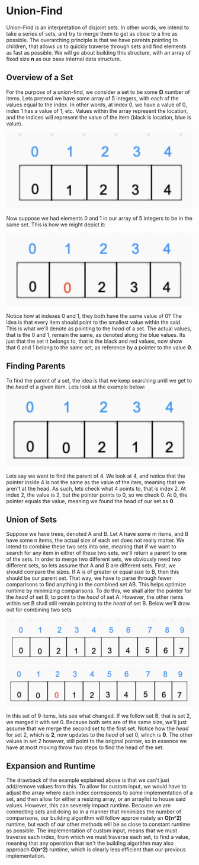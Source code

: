 # Union-Find

Union-Find is an interpretation of disjoint sets. In other words, we intend to take a series of sets, and try to merge them to get as close to a line as possible. The overarching principle is that we have parents pointing to children, that allows us to quickly traverse through sets and find elements as fast as possible. We will go about building this structure, with an array of fixed size **n** as our base internal data structure. 

## Overview of a Set
For the purpose of a union-find, we consider a set to be some **Ω** number of items. Lets pretend we have some array of 5 integers, with each of the values equal to the index. In other words, at index 0, we have a value of 0, index 1 has a value of 1, etc. Values within the array represent the location, and the indices will represent the value of the item (black is location, blue is value).

![alternativetext](https://github.com/varunGannavarapu/Algorithms/blob/main/Data%20Structures/imgs/arr_5_items_orig_uf.png)

Now suppose we had elements 0 and 1 in our array of 5 integers to be in the same set. This is how we might depict it:

![alternativetext](https://github.com/varunGannavarapu/Algorithms/blob/main/Data%20Structures/imgs/arr_5_items_uf.png)

Notice how at indexes 0 and 1, they both have the same value of 0? The idea is that every item should point to the smallest value within the said. This is what we'll denote as pointing to the *head* of a set. The actual values, that is the 0 and 1, remain the same, as denoted along the blue values. Its just that the set it belongs to, that is the black and red values, now show that 0 and 1 belong to the same set, as reference by a pointer to the value **0**.

## Finding Parents
To find the parent of a set, the idea is that we keep searching until we get to the *head* of a given item. Lets look at the example below:
![alternativetext](https://github.com/varunGannavarapu/Algorithms/blob/main/Data%20Structures/imgs/find_example_uf.png)

Lets say we want to find the parent of 4. We look at 4, and notice that the pointer inside 4 is not the same as the value of the item, meaning that we aren't at the head. As such, lets check what 4 points to, that is index 2. At index 2, the value is 2, but the pointer points to 0, so we check 0. At 0, the pointer equals the value, meaning we found the head of our set as **0**.

## Union of Sets
Suppose we have trees, denoted A and B. Let A have some m items, and B have some n items, the actual size of each set does not really matter. We intend to combine these two sets into one, meaning that if we want to search for any item in either of these two sets, we'll return a parent to one of the sets. In order to merge two different sets, we obviously need two different sets, so lets assume that A and B are different sets. First, we should compare the sizes. If A is of greater or equal size to B, then this should be our parent set. That way, we have to parse through fewer comparisons to find anything in the combined set AB. This helps optimize runtime by minimizing comparisons. To do this, we shall alter the pointer for the *head* of set B, to point to the *head* of set A. 
However, the other items within set B shall still remain pointing to the *head* of set B. Below we'll draw out for combining two sets

![alternativetext](https://github.com/varunGannavarapu/Algorithms/blob/main/Data%20Structures/imgs/union_original_uf.png)
![alternativetext](https://github.com/varunGannavarapu/Algorithms/blob/main/Data%20Structures/imgs/union_update_uf.png)

In this set of 9 items, lets see what changed. If we follow set B, that is set 2, we merged it with set 0. Because both sets are of the same size, we'll just assume that we merge the second set to the first set. Notice how the *head* for set 2, which is **2**, now updates to the *head* of set 0, which is **0**. The other values in set 2 however, still point to the original pointer, so in essence we have at most moving throw two steps to find the head of the set. 

## Expansion and Runtime
The drawback of the example explained above is that we can't just add/remove values from this. To allow for custom input, we would have to adjust the array where each index corresponds to some implementation of a set, and then allow for either a resizing array, or an arraylist to house said values. However, this can severely impact runtime. Because we are connecting sets and doing so in a manner that minimizes the number of comparisons, our building algorithm will follow approximately an **O(n^2)** runtime, but each of our other methods will be as close to constant runtime as possible. The implementation of custom input, means that we must traverse each index, from which we must traverse each set, to find a value, meaning that any operation that isn't the building algorithm may also approach **O(n^2)** runtime, which is clearly less efficient than our previous implementation.
